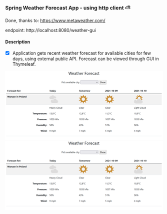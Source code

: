 ### Spring Weather Forecast App - using http client :partly_sunny:

Done, thanks to: https://www.metaweather.com/ 

endpoint: http://localhost:8080/weather-gui

#### Description

* [X] Application gets recent weather forecast for available cities for few days, using external public API. Forecast can be viewed through GUI in Thymeleaf.

![screen shot](https://github.com/Rafal-Stefanski/Spring-Weather-App/blob/master/src/main/resources/static/screen_shot_01.png)
![screen shot](.\src\main\resources\static/screen_shot_01.png)

